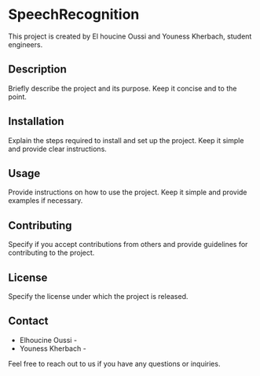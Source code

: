 # SpeechRecognition

This project is created by El houcine Oussi and Youness Kherbach, student engineers.

## Description

Briefly describe the project and its purpose. Keep it concise and to the point.

## Installation

Explain the steps required to install and set up the project. Keep it simple and provide clear instructions.

## Usage

Provide instructions on how to use the project. Keep it simple and provide examples if necessary.

## Contributing

Specify if you accept contributions from others and provide guidelines for contributing to the project.

## License

Specify the license under which the project is released.

## Contact

- Elhoucine Oussi -
- Youness Kherbach - 

Feel free to reach out to us if you have any questions or inquiries.

